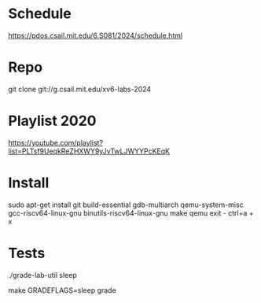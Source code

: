 # Schedule
https://pdos.csail.mit.edu/6.S081/2024/schedule.html

# Repo
git clone git://g.csail.mit.edu/xv6-labs-2024

# Playlist 2020
https://youtube.com/playlist?list=PLTsf9UeqkReZHXWY9yJvTwLJWYYPcKEqK

# Install
sudo apt-get install git build-essential gdb-multiarch qemu-system-misc gcc-riscv64-linux-gnu binutils-riscv64-linux-gnu
make qemu
exit - ctrl+a + x

# Tests
./grade-lab-util sleep

make GRADEFLAGS=sleep grade